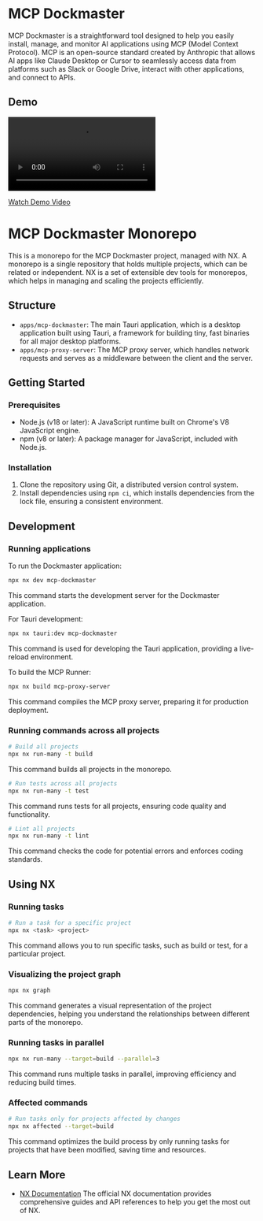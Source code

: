 # MCP Dockmaster

MCP Dockmaster is a straightforward tool designed to help you easily install, manage, and monitor AI applications using MCP (Model Context Protocol). MCP is an open-source standard created by Anthropic that allows AI apps like Claude Desktop or Cursor to seamlessly access data from platforms such as Slack or Google Drive, interact with other applications, and connect to APIs.

## Demo

<video src="https://mcp-dockmaster.com/dockmaster-demo.mp4" controls></video>

<!-- If the video embedding doesn't work, here's a direct link -->
[Watch Demo Video](https://mcp-dockmaster.com/dockmaster-demo.mp4)

# MCP Dockmaster Monorepo

This is a monorepo for the MCP Dockmaster project, managed with NX. A monorepo is a single repository that holds multiple projects, which can be related or independent. NX is a set of extensible dev tools for monorepos, which helps in managing and scaling the projects efficiently.

## Structure

- `apps/mcp-dockmaster`: The main Tauri application, which is a desktop application built using Tauri, a framework for building tiny, fast binaries for all major desktop platforms.
- `apps/mcp-proxy-server`: The MCP proxy server, which handles network requests and serves as a middleware between the client and the server.

## Getting Started

### Prerequisites

- Node.js (v18 or later): A JavaScript runtime built on Chrome's V8 JavaScript engine.
- npm (v8 or later): A package manager for JavaScript, included with Node.js.

### Installation

1. Clone the repository using Git, a distributed version control system.
2. Install dependencies using `npm ci`, which installs dependencies from the lock file, ensuring a consistent environment.

## Development

### Running applications

To run the Dockmaster application:

```bash
npx nx dev mcp-dockmaster
```
This command starts the development server for the Dockmaster application.

For Tauri development:

```bash
npx nx tauri:dev mcp-dockmaster
```
This command is used for developing the Tauri application, providing a live-reload environment.

To build the MCP Runner:

```bash
npx nx build mcp-proxy-server
```
This command compiles the MCP proxy server, preparing it for production deployment.

### Running commands across all projects

```bash
# Build all projects
npx nx run-many -t build
```
This command builds all projects in the monorepo.

```bash
# Run tests across all projects
npx nx run-many -t test
```
This command runs tests for all projects, ensuring code quality and functionality.

```bash
# Lint all projects
npx nx run-many -t lint
```
This command checks the code for potential errors and enforces coding standards.

## Using NX

### Running tasks

```bash
# Run a task for a specific project
npx nx <task> <project>
```
This command allows you to run specific tasks, such as build or test, for a particular project.

### Visualizing the project graph

```bash
npx nx graph
```
This command generates a visual representation of the project dependencies, helping you understand the relationships between different parts of the monorepo.

### Running tasks in parallel

```bash
npx nx run-many --target=build --parallel=3
```
This command runs multiple tasks in parallel, improving efficiency and reducing build times.

### Affected commands

```bash
# Run tasks only for projects affected by changes
npx nx affected --target=build
```
This command optimizes the build process by only running tasks for projects that have been modified, saving time and resources.

## Learn More

- [NX Documentation](https://nx.dev) 
The official NX documentation provides comprehensive guides and API references to help you get the most out of NX.                          
